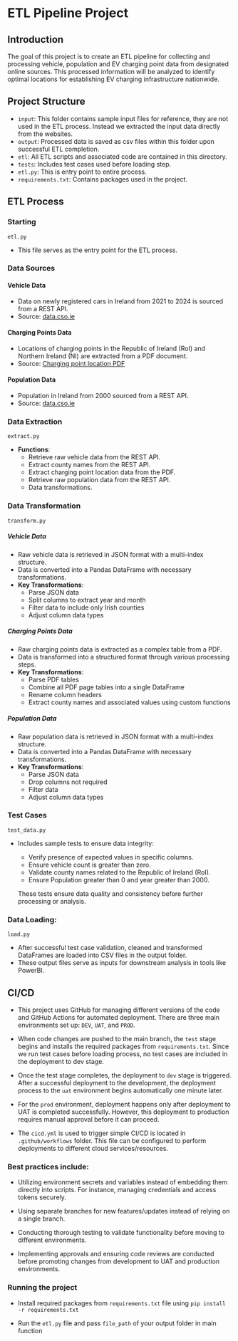 # ETL Pipeline Project

## Introduction

The goal of this project is to create an ETL pipeline for collecting and processing vehicle, population and EV charging point data from designated online sources. This processed information will be analyzed to identify optimal locations for establishing EV charging infrastructure nationwide.

## Project Structure

- `input`: This folder contains sample input files for reference, they are not used in the ETL process. Instead we extracted the input data directly from the websites.
- `output`: Processed data is saved as csv files within this folder upon successful ETL completion.
- `etl`: All ETL scripts and associated code are contained in this directory.
- `tests`: Includes test cases used before loading step.
- `etl.py`: This is entry point to entire process.
- `requirements.txt`: Contains packages used in the project.

## ETL Process

### Starting 

`etl.py`

- This file serves as the entry point for the ETL process.

### Data Sources

#### Vehicle Data

- Data on newly registered cars in Ireland from 2021 to 2024 is sourced from a REST API.
- Source: [data.cso.ie](https://ws.cso.ie/public/api.restful/PxStat.Data.Cube_API.ReadDataset/TEM27/JSON-stat/2.0/en)

#### Charging Points Data

- Locations of charging points in the Republic of Ireland (RoI) and Northern Ireland (NI) are extracted from a PDF document.
- Source: [Charging point location PDF](https://esb.ie/what-we-do/ecars/charge-point-map)

#### Population Data

- Population in Ireland from 2000 sourced from a REST API.
- Source: [data.cso.ie](https://ws.cso.ie/public/api.restful/PxStat.Data.Cube_API.ReadDataset/FY001/JSON-stat/2.0/en)

### Data Extraction

`extract.py`

- **Functions**:
  - Retrieve raw vehicle data from the REST API.
  - Extract county names from the REST API.
  - Extract charging point location data from the PDF.
  - Retrieve raw population data from the REST API.
  - Data transformations.

### Data Transformation

`transform.py`

##### Vehicle Data

- Raw vehicle data is retrieved in JSON format with a multi-index structure.
- Data is converted into a Pandas DataFrame with necessary transformations.
- **Key Transformations**:
  - Parse JSON data
  - Split columns to extract year and month
  - Filter data to include only Irish counties
  - Adjust column data types

##### Charging Points Data

- Raw charging points data is extracted as a complex table from a PDF.
- Data is transformed into a structured format through various processing steps.
- **Key Transformations**:
  - Parse PDF tables
  - Combine all PDF page tables into a single DataFrame
  - Rename column headers
  - Extract county names and associated values using custom functions

##### Population Data

- Raw population data is retrieved in JSON format with a multi-index structure.
- Data is converted into a Pandas DataFrame with necessary transformations.
- **Key Transformations**:
  - Parse JSON data
  - Drop columns not required
  - Filter data
  - Adjust column data types

### Test Cases

`test_data.py`

- Includes sample tests to ensure data integrity:
  - Verify presence of expected values in specific columns.
  - Ensure vehicle count is greater than zero.
  - Validate county names related to the Republic of Ireland (RoI).
  - Ensure Population greater than 0 and year greater than 2000.
  
  These tests ensure data quality and consistency before further processing or analysis.

### Data Loading:

`load.py`

- After successful test case validation, cleaned and transformed DataFrames are loaded into CSV files in the output folder.
- These output files serve as inputs for downstream analysis in tools like PowerBI.

## CI/CD 

- This project uses GitHub for managing different versions of the code and GitHub Actions for automated deployment. There are three main environments set up: `DEV`, `UAT`, and `PROD`. 

- When code changes are pushed to the main branch, the `test` stage begins and installs the required packages from `requirements.txt`. Since we run test cases before loading process, no test cases are included in the deployment to dev stage. 

- Once the test stage completes, the deployment to `dev` stage is triggered. After a successful deployment to the development, the deployment process to the `uat` environment begins automatically one minute later. 

- For the `prod` environment, deployment happens only after deployment to UAT is completed successfully. However, this deployment to production requires manual approval before it can proceed.

- The `cicd.yml` is used to trigger simple CI/CD is located in `.github/workflows` folder. This file can be configured to perform deployments to different cloud services/resources.

### Best practices include:

- Utilizing environment secrets and variables instead of embedding them directly into scripts. For instance, managing credentials and access tokens securely.

- Using separate branches for new features/updates instead of relying on a single branch. 
  
- Conducting thorough testing to validate functionality before moving to different environments.
  
- Implementing approvals and ensuring code reviews are conducted before promoting changes from development to UAT and production environments.

### Running the project

- Install required packages from `requirements.txt` file using `pip install -r requirements.txt`

- Run the `etl.py` file and pass `file_path` of your output folder in main function